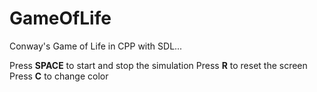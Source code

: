 # GameOfLife
Conway's Game of Life in CPP with SDL...


Press **SPACE** to start and stop the simulation
Press **R** to reset the screen
Press **C** to change color
